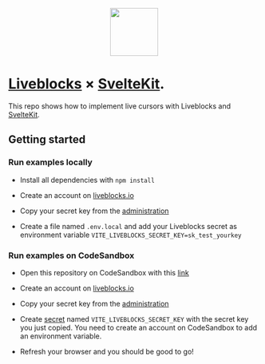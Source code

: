 <p align="center">
  <a href="https://liveblocks.io">
    <img src="https://liveblocks.io/icon-192x192.png" height="96">
  </a>
</p>

# [Liveblocks](https://liveblocks.io) × [SvelteKit](https://kit.svelte.dev/).

This repo shows how to implement live cursors with Liveblocks and [SvelteKit](https://kit.svelte.dev/).

## Getting started

### Run examples locally

- Install all dependencies with `npm install`

- Create an account on [liveblocks.io](https://liveblocks.io/dashboard)

- Copy your secret key from the [administration](https://liveblocks.io/dashboard/apikeys)

- Create a file named `.env.local` and add your Liveblocks secret as environment variable `VITE_LIVEBLOCKS_SECRET_KEY=sk_test_yourkey`

### Run examples on CodeSandbox

- Open this repository on CodeSandbox with this [link](https://codesandbox.io/s/sveltekit-live-cursors-mfgdi7?file=/src/LiveCursors.svelte)

- Create an account on [liveblocks.io](https://liveblocks.io/dashboard)

- Copy your secret key from the [administration](https://liveblocks.io/dashboard/apikeys)

- Create [secret](https://codesandbox.io/docs/secrets) named `VITE_LIVEBLOCKS_SECRET_KEY` with the secret key you just copied. You need to create an account on CodeSandbox to add an environment variable.

- Refresh your browser and you should be good to go!
